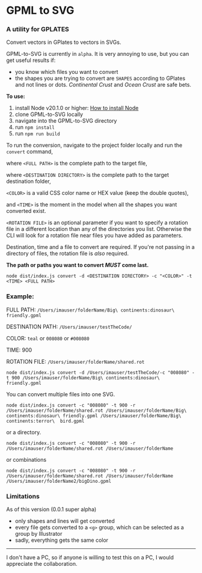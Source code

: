 # GPML to SVG
### A utility for GPLATES

Convert vectors in GPlates to vectors in SVGs.

GPML-to-SVG is currently in `alpha`. It is very annoying to use, but you can get useful results if:

- you know which files you want to convert
- the shapes you are trying to convert are `SHAPES` according to GPlates and not lines or dots. _Continental Crust_ and _Ocean Crust_ are safe bets.


**To use:**
1. install Node v20.1.0 or higher: [How to install Node](https://nodejs.org/en/learn/getting-started/how-to-install-nodejs)
2. clone GPML-to-SVG locally
3. navigate into the GPML-to-SVG directory
4. run `npm install`
5. run `npm run build`


To run the conversion, navigate to the project folder locally and run the `convert` command, 

where  `<FULL PATH>` is the complete path to the target file, 

where  `<DESTINATION DIRECTORY>` is the complete path to the target destination folder, 

`<COLOR>` is a valid CSS color name or HEX value (keep the double quotes), 

and `<TIME>` is the moment in the model when all the shapes you want converted exist.

`<ROTATION FILE>` is an optional parameter if you want to specify a rotation file in a different location than any of the directories you list. Otherwise the CLI will look for a rotation file near files you have added as parameters.

Destination, time and a file to convert are required. If you're not passing in a directory of files, the rotation file is *also* required.

**The path or paths you want to convert *MUST* come last.**

`node dist/index.js convert -d <DESTINATION DIRECTORY> -c "<COLOR>" -t <TIME> <FULL PATH>`

### Example:
FULL PATH: `/Users/imauser/folderName/Big\ continents:dinosaur\ friendly.gpml`

DESTINATION PATH: `/Users/imauser/testTheCode/`

COLOR: `teal` or `008080` or `#008080`

TIME: 900

ROTATION FILE: `/Users/imauser/folderName/shared.rot`

`node dist/index.js convert -d /Users/imauser/testTheCode/-c "008080" -t 900 /Users/imauser/folderName/Big\ continents:dinosaur\ friendly.gpml`

You can convert multiple files into one SVG.

`node dist/index.js convert -c "008080" -t 900 -r /Users/imauser/folderName/shared.rot /Users/imauser/folderName/Big\ continents:dinosaur\ friendly.gpml /Users/imauser/folderName/Big\ continents:terror\  bird.gpml`

or a directory.

`node dist/index.js convert -c "008080" -t 900 -r /Users/imauser/folderName/shared.rot /Users/imauser/folderName`

or combinations

`node dist/index.js convert -c "008080" -t 900 -r /Users/imauser/folderName/shared.rot /Users/imauser/folderName /Users/imauser/folderName2/bigDino.gpml`

### Limitations
As of this version (0.0.1 super alpha) 
- only shapes and lines will get converted
- every file gets converted to a `<g>` group, which can be selected as a group by Illustrator
- sadly, everything gets the same color

-----------
I don't have a PC, so if anyone is willing to test this on a PC, I would appreciate the collaboration.